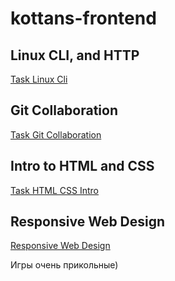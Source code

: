# kottans-frontend

## Linux CLI, and HTTP

[Task Linux Cli](./task_linux_cli/)

## Git Collaboration

[Task Git Collaboration](./task_git_collaboration/)

## Intro to HTML and CSS

[Task HTML CSS Intro](./task_html_css_intro/)

## Responsive Web Design

[Responsive Web Design](./task_html_css_intro/)

Игры очень прикольные)
